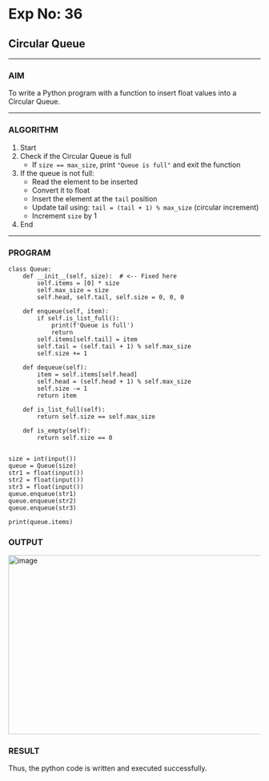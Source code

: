 # Exp No: 36  
## Circular Queue 
---

### AIM  
To write a Python program with a function to insert float values into a Circular Queue.

---

### ALGORITHM

1. Start  
2. Check if the Circular Queue is full  
   - If `size == max_size`, print `"Queue is full"` and exit the function  
3. If the queue is not full:  
   - Read the element to be inserted  
   - Convert it to float  
   - Insert the element at the `tail` position  
   - Update tail using: `tail = (tail + 1) % max_size` (circular increment)  
   - Increment `size` by 1  
4. End

---

### PROGRAM
```
class Queue:
    def __init__(self, size):  # <-- Fixed here
        self.items = [0] * size
        self.max_size = size
        self.head, self.tail, self.size = 0, 0, 0

    def enqueue(self, item):
        if self.is_list_full():
            print(f'Queue is full')
            return
        self.items[self.tail] = item
        self.tail = (self.tail + 1) % self.max_size
        self.size += 1

    def dequeue(self):
        item = self.items[self.head]
        self.head = (self.head + 1) % self.max_size
        self.size -= 1
        return item

    def is_list_full(self):
        return self.size == self.max_size

    def is_empty(self):
        return self.size == 0


size = int(input())
queue = Queue(size)
str1 = float(input())
str2 = float(input())
str3 = float(input())
queue.enqueue(str1)
queue.enqueue(str2)
queue.enqueue(str3)

print(queue.items)

```
### OUTPUT

<img width="827" height="357" alt="image" src="https://github.com/user-attachments/assets/8a84144d-3d83-4bad-b301-844e1ec78e0f" />

### RESULT

Thus, the python code is written and executed successfully.
